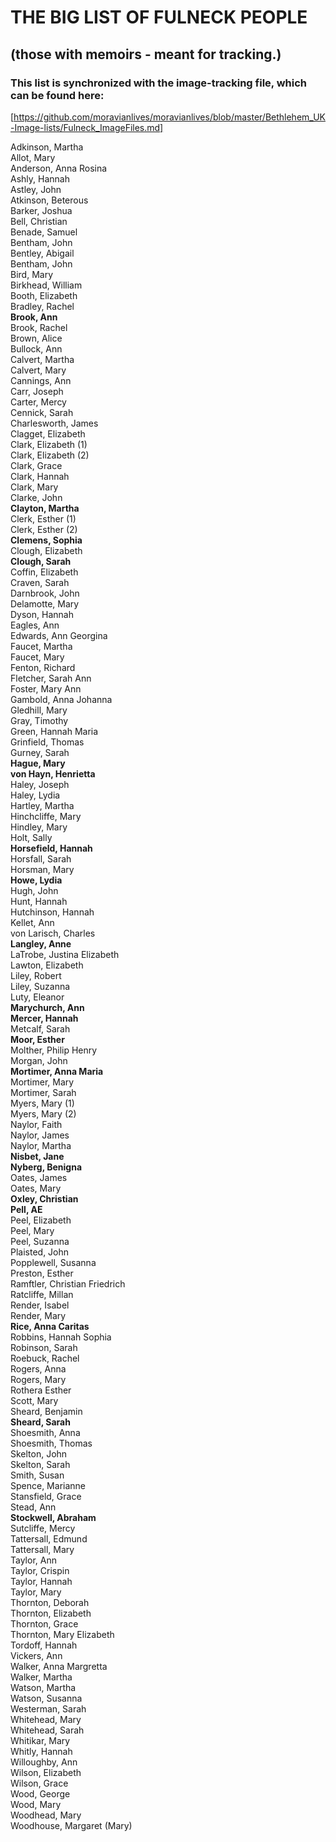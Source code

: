 # THE BIG LIST OF FULNECK PEOPLE

## (those with memoirs - meant for tracking.)
### This list is synchronized with the image-tracking file, which can be found here:
[https://github.com/moravianlives/moravianlives/blob/master/Bethlehem_UK-Image-lists/Fulneck_ImageFiles.md]

Adkinson, Martha<br />
Allot, Mary<br />
Anderson, Anna Rosina<br />
Ashly, Hannah<br />
Astley, John<br />
Atkinson, Beterous<br />
Barker, Joshua<br />
Bell, Christian<br />
Benade, Samuel<br />
Bentham, John<br />
Bentley, Abigail<br />
Bentham, John<br />
Bird, Mary<br />
Birkhead, William<br />
Booth, Elizabeth<br />
Bradley, Rachel<br />
__Brook, Ann__<br />
Brook, Rachel<br />
Brown, Alice<br />
Bullock, Ann<br />
Calvert, Martha<br />
Calvert, Mary<br />
Cannings, Ann<br />
Carr, Joseph<br />
Carter, Mercy<br />
Cennick, Sarah<br />
Charlesworth, James<br />
Clagget, Elizabeth<br />
Clark, Elizabeth (1)<br />
Clark, Elizabeth (2)<br />
Clark, Grace<br />
Clark, Hannah<br />
Clark, Mary<br />
Clarke, John<br />
__Clayton, Martha__<br />
Clerk, Esther (1)<br />
Clerk, Esther (2)<br />
__Clemens, Sophia__<br />
Clough, Elizabeth<br />
__Clough, Sarah__<br />
Coffin, Elizabeth<br />
Craven, Sarah<br />
Darnbrook, John<br />
Delamotte, Mary<br />
Dyson, Hannah<br />
Eagles, Ann<br />
Edwards, Ann Georgina<br />
Faucet, Martha<br />
Faucet, Mary<br />
Fenton, Richard<br />
Fletcher, Sarah Ann<br />
Foster, Mary Ann<br />
Gambold, Anna Johanna<br />
Gledhill, Mary<br />
Gray, Timothy<br />
Green, Hannah Maria<br />
Grinfield, Thomas<br />
Gurney, Sarah<br />
__Hague, Mary__<br />
__von Hayn, Henrietta__<br />
Haley, Joseph<br />
Haley, Lydia<br />
Hartley, Martha<br />
Hinchcliffe, Mary<br />
Hindley, Mary<br />
Holt, Sally<br />
__Horsefield, Hannah__<br />
Horsfall, Sarah<br />
Horsman, Mary<br />
__Howe, Lydia__<br />
Hugh, John<br />
Hunt, Hannah<br />
Hutchinson, Hannah<br />
Kellet, Ann<br />
von Larisch, Charles<br />
__Langley, Anne__<br />
LaTrobe, Justina Elizabeth<br />
Lawton, Elizabeth<br />
Liley, Robert<br />
Liley, Suzanna<br />
Luty, Eleanor<br />
__Marychurch, Ann__<br />
__Mercer, Hannah__<br />
Metcalf, Sarah<br />
__Moor, Esther__<br />
Molther, Philip Henry<br />
Morgan, John<br />
__Mortimer, Anna Maria__<br />
Mortimer, Mary<br />
Mortimer, Sarah<br />
Myers, Mary (1)<br />
Myers, Mary (2)<br />
Naylor, Faith<br />
Naylor, James<br />
Naylor, Martha<br />
__Nisbet, Jane__<br />
__Nyberg, Benigna__<br />
Oates, James<br />
Oates, Mary<br />
__Oxley, Christian__<br />
__Pell, AE__<br />
Peel, Elizabeth<br />
Peel, Mary<br />
Peel, Suzanna<br />
Plaisted, John<br />
Popplewell, Susanna<br />
Preston, Esther<br />
Ramftler, Christian Friedrich<br />
Ratcliffe, Millan<br />
Render, Isabel<br />
Render, Mary<br />
__Rice, Anna Caritas__<br />
Robbins, Hannah Sophia<br />
Robinson, Sarah<br />
Roebuck, Rachel<br />
Rogers, Anna<br />
Rogers, Mary<br />
Rothera Esther<br />
Scott, Mary<br />
Sheard, Benjamin<br />
__Sheard, Sarah__<br />
Shoesmith, Anna<br />
Shoesmith, Thomas<br />
Skelton, John<br />
Skelton, Sarah<br />
Smith, Susan<br />
Spence, Marianne<br />
Stansfield, Grace<br />
Stead, Ann<br />
__Stockwell, Abraham__<br />
Sutcliffe, Mercy<br />
Tattersall, Edmund<br />
Tattersall, Mary<br />
Taylor, Ann<br />
Taylor, Crispin<br />
Taylor, Hannah<br />
Taylor, Mary<br />
Thornton, Deborah<br />
Thornton, Elizabeth<br />
Thornton, Grace<br />
Thornton, Mary Elizabeth<br />
Tordoff, Hannah<br />
Vickers, Ann<br />
Walker, Anna Margretta<br />
Walker, Martha<br />
Watson, Martha<br />
Watson, Susanna<br />
Westerman, Sarah<br />
Whitehead, Mary<br />
Whitehead, Sarah<br />
Whitikar, Mary<br />
Whitly, Hannah<br />
Willoughby, Ann<br />
Wilson, Elizabeth<br />
Wilson, Grace<br />
Wood, George<br />
Wood, Mary<br />
Woodhead, Mary<br />
Woodhouse, Margaret (Mary)<br />












